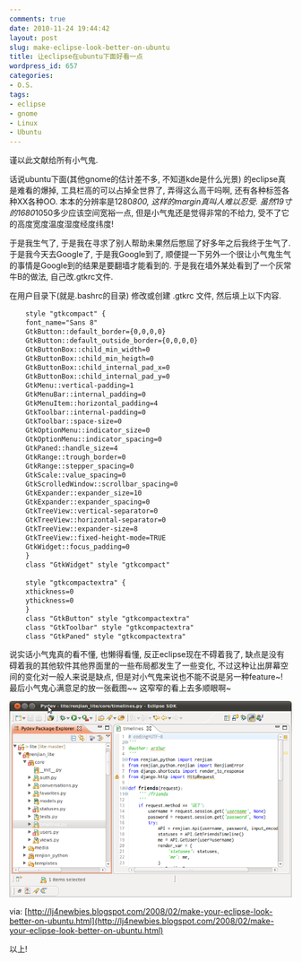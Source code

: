 ```yaml
---
comments: true
date: 2010-11-24 19:44:42
layout: post
slug: make-eclipse-look-better-on-ubuntu
title: 让eclipse在ubuntu下面好看一点
wordpress_id: 657
categories:
- O.S.
tags:
- eclipse
- gnome
- Linux
- Ubuntu
---
```


谨以此文献给所有小气鬼.




话说ubuntu下面(其他gnome的估计差不多, 不知道kde是什么光景) 的eclipse真是难看的爆掉, 工具栏高的可以占掉全世界了, 弄得这么高干吗啊, 还有各种标签各种XX各种OO. 本本的分辨率是1280*800, 这样的margin真叫人难以忍受. 虽然19寸的1680*1050多少应该空间宽裕一点, 但是小气鬼还是觉得非常的不给力, 受不了它的高度宽度温度湿度经度纬度!




于是我生气了, 于是我在寻求了别人帮助未果然后憋屈了好多年之后我终于生气了. 于是我今天去Google了, 于是我Google到了, 顺便提一下另外一个很让小气鬼生气的事情是Google到的结果是要翻墙才能看到的. 于是我在墙外某处看到了一个灰常牛B的做法, 自己改.gtkrc文件.




在用户目录下(就是.bashrc的目录) 修改或创建 .gtkrc 文件, 然后填上以下内容.



```
    style "gtkcompact" {
    font_name="Sans 8"
    GtkButton::default_border={0,0,0,0}
    GtkButton::default_outside_border={0,0,0,0}
    GtkButtonBox::child_min_width=0
    GtkButtonBox::child_min_heigth=0
    GtkButtonBox::child_internal_pad_x=0
    GtkButtonBox::child_internal_pad_y=0
    GtkMenu::vertical-padding=1
    GtkMenuBar::internal_padding=0
    GtkMenuItem::horizontal_padding=4
    GtkToolbar::internal-padding=0
    GtkToolbar::space-size=0
    GtkOptionMenu::indicator_size=0
    GtkOptionMenu::indicator_spacing=0
    GtkPaned::handle_size=4
    GtkRange::trough_border=0
    GtkRange::stepper_spacing=0
    GtkScale::value_spacing=0
    GtkScrolledWindow::scrollbar_spacing=0
    GtkExpander::expander_size=10
    GtkExpander::expander_spacing=0
    GtkTreeView::vertical-separator=0
    GtkTreeView::horizontal-separator=0
    GtkTreeView::expander-size=8
    GtkTreeView::fixed-height-mode=TRUE
    GtkWidget::focus_padding=0
    }
    class "GtkWidget" style "gtkcompact"

    style "gtkcompactextra" {
    xthickness=0
    ythickness=0
    }
    class "GtkButton" style "gtkcompactextra"
    class "GtkToolbar" style "gtkcompactextra"
    class "GtkPaned" style "gtkcompactextra"
```

说实话小气鬼真的看不懂, 也懒得看懂, 反正eclipse现在不碍着我了, 缺点是没有碍着我的其他软件其他界面里的一些布局都发生了一些变化, 不过这种让出屏幕空间的变化对一般人来说是缺点, 但是对小气鬼来说也不能不说是另一种feature~!  最后小气鬼心满意足的放一张截图~~ 这窄窄的看上去多顺眼啊~




[![](/images/uploads/wp/2010-11-24_better_look_eclipse.png)](/images/uploads/wp/2010-11-24_better_look_eclipse.png)




via: [http://lj4newbies.blogspot.com/2008/02/make-your-eclipse-look-better-on-ubuntu.html](http://lj4newbies.blogspot.com/2008/02/make-your-eclipse-look-better-on-ubuntu.html)




以上!

